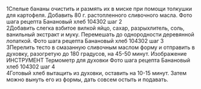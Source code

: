 1Спелые бананы очистить и размять их в миске при помощи толкушки для картофеля. Добавить 80 г. растопленного сливочного масла.
Фото шага рецепта Банановый хлеб 104302 шаг 2  
2Добавить слегка взбитое вилкой яйцо, сахар, разрыхлитель, соль, ванильный экстракт и муку. Перемешать до однородности деревянной лопаткой.
Фото шага рецепта Банановый хлеб 104302 шаг 3  
3Перелить тесто в смазанную сливочным маслом форму и отправить в духовку, разогретую до 180 градусов, на 45-50 минут.
Изображение
ИНСТРУМЕНТ
Термометр для духовки
Фото шага рецепта Банановый хлеб 104302 шаг 4  
4Готовый хлеб вытащить из духовки, оставить на 10-15 минут. Затем можно вынуть его из формы, дать совсем остыть и подавать.
